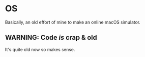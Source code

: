 # OS
Basically, an old effort of mine to make an online macOS simulator.

## WARNING: Code *is* crap & old
It's quite old now so makes sense.
